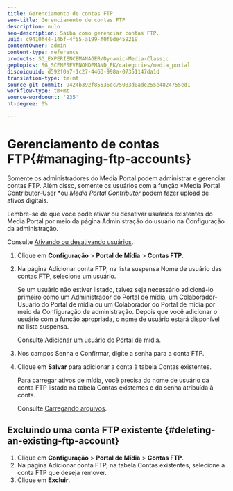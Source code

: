```yaml
---
title: Gerenciamento de contas FTP
seo-title: Gerenciamento de contas FTP
description: nulo
seo-description: Saiba como gerenciar contas FTP.
uuid: c9410f44-14bf-4f55-a199-f0f0de459219
contentOwner: admin
content-type: reference
products: SG_EXPERIENCEMANAGER/Dynamic-Media-Classic
geptopics: SG_SCENESEVENONDEMAND_PK/categories/media_portal
discoiquuid: d592f0a7-1c27-4463-998a-07351147da1d
translation-type: tm+mt
source-git-commit: 9424b392f85536dc75083d0ade255e4824755ed1
workflow-type: tm+mt
source-wordcount: '235'
ht-degree: 0%

---
```



# Gerenciamento de contas FTP{#managing-ftp-accounts}

Somente os administradores do Media Portal podem administrar e gerenciar contas FTP. Além disso, somente os usuários com a função *Media Portal Contributor-User *ou *Media Portal Contributor* podem fazer upload de ativos digitais.

Lembre-se de que você pode ativar ou desativar usuários existentes do Media Portal por meio da página Administração do usuário na Configuração da administração.

Consulte [Ativando ou desativando usuários](administration-setup.md#activating_or_deactivating_users).

1. Clique em **Configuração** > **Portal de Mídia** > **Contas FTP**.
1. Na página Adicionar conta FTP, na lista suspensa Nome de usuário das contas FTP, selecione um usuário.

   Se um usuário não estiver listado, talvez seja necessário adicioná-lo primeiro como um Administrador do Portal de mídia, um Colaborador-Usuário do Portal de mídia ou um Colaborador do Portal de mídia por meio da Configuração de administração. Depois que você adicionar o usuário com a função apropriada, o nome de usuário estará disponível na lista suspensa.

   Consulte [Adicionar um usuário do Portal de mídia](adding-media-portal-users.md#adding_a_media_portal_user).

1. Nos campos Senha e Confirmar, digite a senha para a conta FTP.
1. Clique em **Salvar** para adicionar a conta à tabela Contas existentes.

   Para carregar ativos de mídia, você precisa do nome de usuário da conta FTP listado na tabela Contas existentes e da senha atribuída à conta.

   Consulte [Carregando arquivos](uploading-files.md#uploading_files).

## Excluindo uma conta FTP existente {#deleting-an-existing-ftp-account}

1. Clique em **Configuração** > **Portal de Mídia** > **Contas FTP**.
1. Na página Adicionar conta FTP, na tabela Contas existentes, selecione a conta FTP que deseja remover.
1. Clique em **Excluir**.

